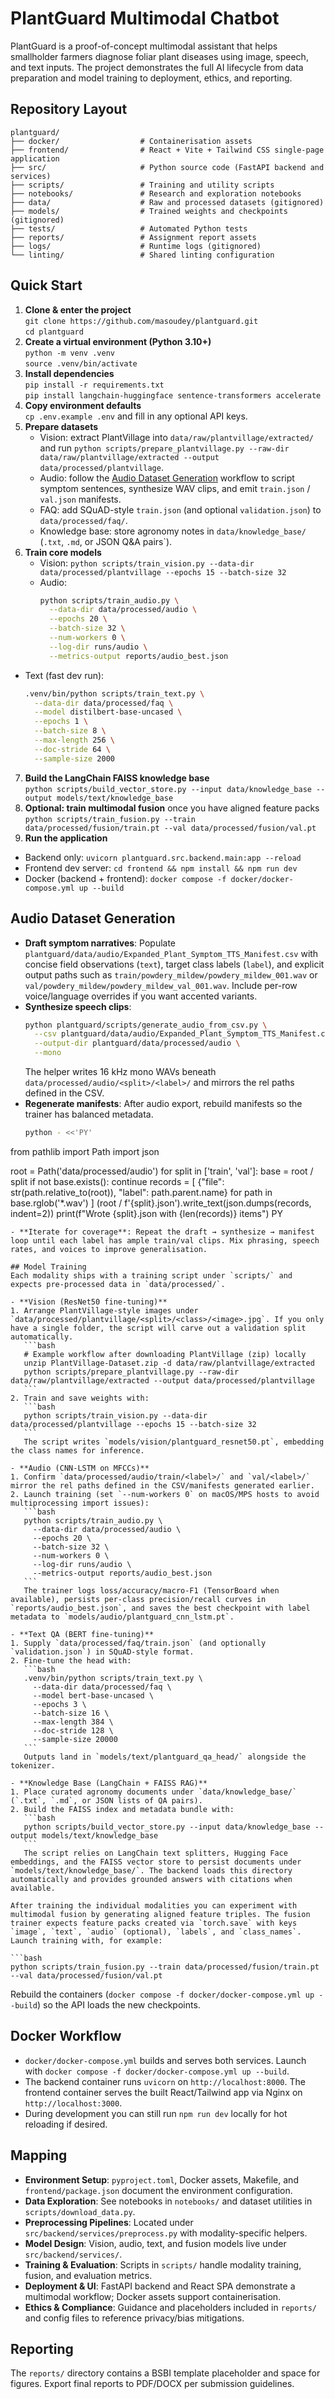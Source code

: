 # PlantGuard Multimodal Chatbot

PlantGuard is a proof-of-concept multimodal assistant that helps smallholder farmers diagnose foliar plant diseases using image, speech, and text inputs. The project demonstrates the full AI lifecycle from data preparation and model training to deployment, ethics, and reporting.

## Repository Layout
```
plantguard/
├── docker/                  # Containerisation assets
├── frontend/                # React + Vite + Tailwind CSS single-page application
├── src/                     # Python source code (FastAPI backend and services)
├── scripts/                 # Training and utility scripts
├── notebooks/               # Research and exploration notebooks
├── data/                    # Raw and processed datasets (gitignored)
├── models/                  # Trained weights and checkpoints (gitignored)
├── tests/                   # Automated Python tests
├── reports/                 # Assignment report assets
├── logs/                    # Runtime logs (gitignored)
└── linting/                 # Shared linting configuration
```

## Quick Start
1. **Clone & enter the project**  
   `git clone https://github.com/masoudey/plantguard.git`  
   `cd plantguard`
2. **Create a virtual environment (Python 3.10+)**  
   `python -m venv .venv`  
   `source .venv/bin/activate`
3. **Install dependencies**  
   `pip install -r requirements.txt`  
   `pip install langchain-huggingface sentence-transformers accelerate`
4. **Copy environment defaults**  
   `cp .env.example .env` and fill in any optional API keys.
5. **Prepare datasets**
   - Vision: extract PlantVillage into `data/raw/plantvillage/extracted/` and run `python scripts/prepare_plantvillage.py --raw-dir data/raw/plantvillage/extracted --output data/processed/plantvillage`.
   - Audio: follow the [Audio Dataset Generation](#audio-dataset-generation) workflow to script symptom sentences, synthesize WAV clips, and emit `train.json` / `val.json` manifests.
   - FAQ: add SQuAD-style `train.json` (and optional `validation.json`) to `data/processed/faq/`.
   - Knowledge base: store agronomy notes in `data/knowledge_base/` (`.txt`, `.md`, or JSON Q&A pairs`).
6. **Train core models**
   - Vision: `python scripts/train_vision.py --data-dir data/processed/plantvillage --epochs 15 --batch-size 32`
   - Audio:
     ```bash
     python scripts/train_audio.py \
       --data-dir data/processed/audio \
       --epochs 20 \
       --batch-size 32 \
       --num-workers 0 \
       --log-dir runs/audio \
       --metrics-output reports/audio_best.json
     ```
  - Text (fast dev run):
    ```bash
    .venv/bin/python scripts/train_text.py \
      --data-dir data/processed/faq \
      --model distilbert-base-uncased \
      --epochs 1 \
      --batch-size 8 \
      --max-length 256 \
      --doc-stride 64 \
      --sample-size 2000
    ```
7. **Build the LangChain FAISS knowledge base**  
   `python scripts/build_vector_store.py --input data/knowledge_base --output models/text/knowledge_base`
8. **Optional: train multimodal fusion** once you have aligned feature packs  
   `python scripts/train_fusion.py --train data/processed/fusion/train.pt --val data/processed/fusion/val.pt`
9. **Run the application**
 - Backend only: `uvicorn plantguard.src.backend.main:app --reload`
  - Frontend dev server: `cd frontend && npm install && npm run dev`
  - Docker (backend + frontend): `docker compose -f docker/docker-compose.yml up --build`

## Audio Dataset Generation
- **Draft symptom narratives**: Populate `plantguard/data/audio/Expanded_Plant_Symptom_TTS_Manifest.csv` with concise field observations (`text`), target class labels (`label`), and explicit output paths such as `train/powdery_mildew/powdery_mildew_001.wav` or `val/powdery_mildew/powdery_mildew_val_001.wav`. Include per-row voice/language overrides if you want accented variants.
- **Synthesize speech clips**:
  ```bash
  python plantguard/scripts/generate_audio_from_csv.py \
    --csv plantguard/data/audio/Expanded_Plant_Symptom_TTS_Manifest.csv \
    --output-dir plantguard/data/processed/audio \
    --mono
  ```
  The helper writes 16 kHz mono WAVs beneath `data/processed/audio/<split>/<label>/` and mirrors the rel paths defined in the CSV.
- **Regenerate manifests**: After audio export, rebuild manifests so the trainer has balanced metadata.
  ```bash
  python - <<'PY'
from pathlib import Path
import json

root = Path('data/processed/audio')
for split in ['train', 'val']:
    base = root / split
    if not base.exists():
        continue
    records = [
        {"file": str(path.relative_to(root)), "label": path.parent.name}
        for path in base.rglob('*.wav')
    ]
    (root / f'{split}.json').write_text(json.dumps(records, indent=2))
    print(f"Wrote {split}.json with {len(records)} items")
PY
  ```
- **Iterate for coverage**: Repeat the draft → synthesize → manifest loop until each label has ample train/val clips. Mix phrasing, speech rates, and voices to improve generalisation.

## Model Training
Each modality ships with a training script under `scripts/` and expects pre-processed data in `data/processed/`.

- **Vision (ResNet50 fine-tuning)**
  1. Arrange PlantVillage-style images under `data/processed/plantvillage/<split>/<class>/<image>.jpg`. If you only have a single folder, the script will carve out a validation split automatically.
     ```bash
     # Example workflow after downloading PlantVillage (zip) locally
     unzip PlantVillage-Dataset.zip -d data/raw/plantvillage/extracted
     python scripts/prepare_plantvillage.py --raw-dir data/raw/plantvillage/extracted --output data/processed/plantvillage
     ```
  2. Train and save weights with:
     ```bash
     python scripts/train_vision.py --data-dir data/processed/plantvillage --epochs 15 --batch-size 32
     ```
     The script writes `models/vision/plantguard_resnet50.pt`, embedding the class names for inference.

- **Audio (CNN-LSTM on MFCCs)**
  1. Confirm `data/processed/audio/train/<label>/` and `val/<label>/` mirror the rel paths defined in the CSV/manifests generated earlier.
  2. Launch training (set `--num-workers 0` on macOS/MPS hosts to avoid multiprocessing import issues):
     ```bash
     python scripts/train_audio.py \
       --data-dir data/processed/audio \
       --epochs 20 \
       --batch-size 32 \
       --num-workers 0 \
       --log-dir runs/audio \
       --metrics-output reports/audio_best.json
     ```
     The trainer logs loss/accuracy/macro-F1 (TensorBoard when available), persists per-class precision/recall curves in `reports/audio_best.json`, and saves the best checkpoint with label metadata to `models/audio/plantguard_cnn_lstm.pt`.

- **Text QA (BERT fine-tuning)**
  1. Supply `data/processed/faq/train.json` (and optionally `validation.json`) in SQuAD-style format.
  2. Fine-tune the head with:
     ```bash
     .venv/bin/python scripts/train_text.py \
       --data-dir data/processed/faq \
       --model bert-base-uncased \
       --epochs 3 \
       --batch-size 16 \
       --max-length 384 \
       --doc-stride 128 \
       --sample-size 20000
     ```
     Outputs land in `models/text/plantguard_qa_head/` alongside the tokenizer.

- **Knowledge Base (LangChain + FAISS RAG)**
  1. Place curated agronomy documents under `data/knowledge_base/` (`.txt`, `.md`, or JSON lists of QA pairs).
  2. Build the FAISS index and metadata bundle with:
     ```bash
     python scripts/build_vector_store.py --input data/knowledge_base --output models/text/knowledge_base
     ```
     The script relies on LangChain text splitters, Hugging Face embeddings, and the FAISS vector store to persist documents under `models/text/knowledge_base/`. The backend loads this directory automatically and provides grounded answers with citations when available.

After training the individual modalities you can experiment with multimodal fusion by generating aligned feature triples. The fusion trainer expects feature packs created via `torch.save` with keys `image`, `text`, `audio` (optional), `labels`, and `class_names`. Launch training with, for example:

```bash
python scripts/train_fusion.py --train data/processed/fusion/train.pt --val data/processed/fusion/val.pt
```

Rebuild the containers (`docker compose -f docker/docker-compose.yml up --build`) so the API loads the new checkpoints.

## Docker Workflow
- `docker/docker-compose.yml` builds and serves both services. Launch with `docker compose -f docker/docker-compose.yml up --build`.
- The backend container runs `uvicorn` on `http://localhost:8000`. The frontend container serves the built React/Tailwind app via Nginx on `http://localhost:3000`.
- During development you can still run `npm run dev` locally for hot reloading if desired.

##  Mapping
- **Environment Setup**: `pyproject.toml`, Docker assets, Makefile, and `frontend/package.json` document the environment configuration.
- **Data Exploration**: See notebooks in `notebooks/` and dataset utilities in `scripts/download_data.py`.
- **Preprocessing Pipelines**: Located under `src/backend/services/preprocess.py` with modality-specific helpers.
- **Model Design**: Vision, audio, text, and fusion models live under `src/backend/services/`.
- **Training & Evaluation**: Scripts in `scripts/` handle modality training, fusion, and evaluation metrics.
- **Deployment & UI**: FastAPI backend and React SPA demonstrate a multimodal workflow; Docker assets support containerisation.
- **Ethics & Compliance**: Guidance and placeholders included in `reports/` and config files to reference privacy/bias mitigations.

## Reporting
The `reports/` directory contains a BSBI template placeholder and space for figures. Export final reports to PDF/DOCX per submission guidelines.
